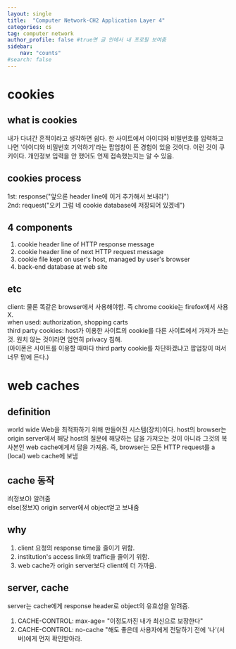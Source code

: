 ```yaml
---
layout: single
title:  "Computer Network-CH2 Application Layer 4"
categories: cs
tag: computer network
author_profile: false #true면 글 안에서 내 프로필 보여줌
sidebar:
    nav: "counts"
#search: false
---
```


# cookies

## what is cookies
내가 다녀간 흔적이라고 생각하면 쉽다. 한 사이트에서 아이디와 비밀번호를 입력하고 나면 '아이디와 비밀번호 기억하기'라는 팝업창이 뜬 경험이 있을 것이다. 이런 것이 
쿠키이다. 개인정보 입력을 안 했어도 언제 접속했는지는 알 수 있음. 

## cookies process
1st: response("앞으론 header line에 이거 추가해서 보내라")   
2nd: request("오키 그럼 네 cookie database에 저장되어 있겠네")   

## 4 components 
1. cookie header line of HTTP response message   
2. cookie header line of next HTTP request message   
3. cookie file kept on user's host, managed by user's browser   
4. back-end database at web site   

## etc
client: 물론 똑같은 browser에서 사용해야함. 즉 chrome cookie는 firefox에서 사용 X.   
when used: authorization, shopping carts   
third party cookies: host가 이용한 사이트의 cookie를 다른 사이트에서 가져가 쓰는 것. 원치 않는 것이라면 엄연히 privacy 침해.   
(아이폰은 사이트를 이용할 때마다 third party cookie를 차단하겠냐고 팝업창이 떠서 너무 맘에 든다.)   

# web caches

## definition
world wide Web을 최적화하기 위해 만들어진 시스템(장치)이다. host의 browser는 origin server에서 해당 host의 질문에 해당하는 답을 가져오는 것이 아니라 
그것의 복사본인 web cache에게서 답을 가져옴. 즉, browser는 모든 HTTP request를 a (local) web cache에 보냄  

## cache 동작
if(정보O) 알려줌   
else(정보X) origin server에서 object얻고 보내줌   

## why
1. client 요청의 response time을 줄이기 위함.   
2. institution's access link의 traffic을 줄이기 위함.   
3. web cache가 origin server보다 client에 더 가까움.   

## server, cache
server는 cache에게 response header로 object의 유효성을 알려줌.   
1. CACHE-CONTROL: max-age=<seconds>  "이정도까진 내가 최신으로 보장한다"   
2. CACHE-CONTROL: no-cache  "해도 좋은데 사용자에게 전달하기 전에 '나'(서버)에게 먼저 확인받아라.   
